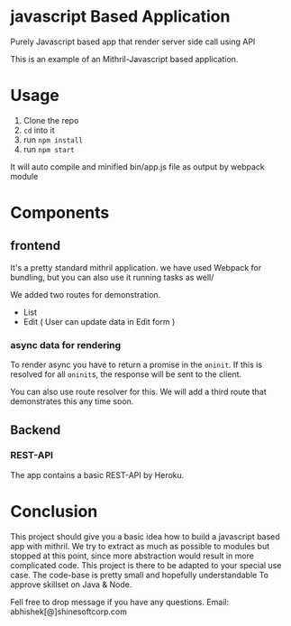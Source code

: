 # javascript Based Application

Purely Javascript based app that render server side call using API


This is an example of an Mithril-Javascript based application. 

# Usage

1. Clone the repo
2. `cd` into it
3. run `npm install`
4. run `npm start`

It will auto compile and minified bin/app.js file as output by webpack module

# Components

## frontend

It's a pretty standard mithril application. 
we have used Webpack for bundling, but you can also use it running tasks as well/ 

We added two routes for demonstration.

* List
* Edit ( User can update data in Edit form  )

### async data for rendering

To render async you have to return a promise in the `oninit`. If this is 
resolved for all `oninit`s, the response will be sent to the client.
 

You can also use route resolver for this. We will add a third route that
demonstrates this any time soon.

## Backend

### REST-API

The app contains a basic REST-API by Heroku.
 

# Conclusion

This project should give you a basic idea how to build a javascript based app with mithril. 
We try to extract as much as possible to modules but stopped
at this point, since more abstraction would result in more complicated code. This
project is there to be adapted to your special use case. The code-base is pretty
small and hopefully understandable To approve skillset on Java & Node.

Fell free to drop message if you have any questions.
Email: abhishek[@]shinesoftcorp.com
